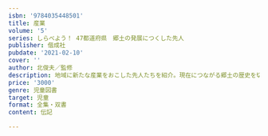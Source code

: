 ```yaml
---
isbn: '9784035448501'
title: 産業
volume: '5'
series: しらべよう！ 47都道府県　郷土の発展につくした先人
publisher: 偕成社
pubdate: '2021-02-10'
cover: ''
author: 北俊夫／監修
description: 地域に新たな産業をおこした先人たちを紹介。現在につながる郷土の歴史を切り拓いたのはどんな人たちだったのか、調べてみよう！
price: '3000'
genre: 児童図書
target: 児童
format: 全集・双書
content: 伝記

---
```

